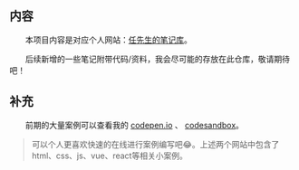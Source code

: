 ## 内容

&emsp;&emsp;本项目内容是对应个人网站：[任先生的笔记库](note-taking.cn)。

&emsp;&emsp;后续新增的一些笔记附带代码/资料，我会尽可能的存放在此仓库，敬请期待吧！

## 补充

&emsp;&emsp;前期的大量案例可以查看我的 [codepen.io](https://codepen.io/lencamo/pens/public) 、 [codesandbox](https://codesandbox.io/u/Lencamo)。

> 可以个人更喜欢快速的在线进行案例编写吧😂。上述两个网站中包含了 html、css、js、vue、react等相关小案例。


